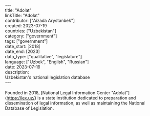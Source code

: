 \-\--\
title: "Adolat"\
linkTitle: "Adolat"\
contributor: \[\"Aizada Arystanbek\"\]\
created: 2023-07-19\
countries: \[\"Uzbekistan"\]\
category: \["government"\]\
tags: \["government"\]\
date_start: \[2018\]\
date_end: \[2023\]\
data_type: \["qualitative", "legislature"\]\
language: \["Uzbek", "English", "Russian"\]\
date: 2023-07-19\
description:\
Uzbekistan's national legislation database\
\-\--\
\
Founded in 2018, \[National Legal Information Center "Adolat"\]
(https://lex.uz/) is a state institution dedicated to preparation and
dissemination of legal information, as well as maintaining the National
Database of Legislation.
